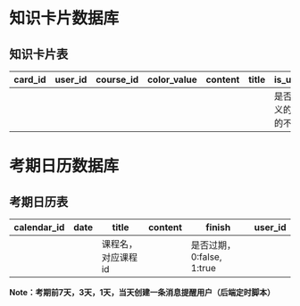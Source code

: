 # 知识卡片数据库

## 知识卡片表

| card_id | user_id | course_id | color_value | content | title | is_user_defined                        |
| ------- | ------- | --------- | ----------- | ------- | ----- | -------------------------------------- |
|         |         |           |             |         |       | 是否是用户自定义的，系统定义的不可删除 |

# 考期日历数据库

## 考期日历表

| calendar_id | date | title              | content | finish                    | user_id |
| ----------- | ---- | ------------------ | ------- | ------------------------- | ------- |
|             |      | 课程名，对应课程id |         | 是否过期，0:false, 1:true |         |





**Note：考期前7天，3天，1天，当天创建一条消息提醒用户（后端定时脚本）**